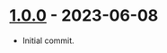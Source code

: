 # [1.0.0] - 2023-06-08

- Initial commit.

[1.0.0]: https://github.com/aco950/packer/releases/tag/v1.0.0

